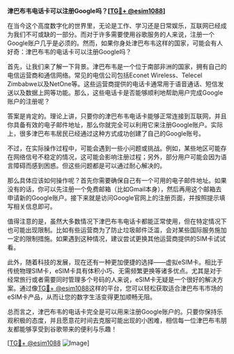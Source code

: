 **津巴布韦电话卡可以注册Google吗？[[TG💪+ @esim1088](https://t.me/s/esim1088)]**

在当今这个高度数字化的世界里，无论是工作、学习还是日常娱乐，互联网已经成为我们不可或缺的一部分。而对于许多需要使用谷歌服务的人来说，注册一个Google账户几乎是必须的。然而，如果你身处津巴布韦这样的国家，可能会有人好奇：津巴布韦的电话卡可以注册Google吗？

首先，让我们来了解一下背景。津巴布韦是一个位于南部非洲的国家，拥有自己的电信运营商和通信网络。常见的电信公司包括Econet Wireless、Telecel Zimbabwe以及NetOne等。这些运营商提供的电话卡通常用于语音通话、短信发送以及数据上网等功能。那么，这些电话卡是否能够顺利地帮助用户完成Google账户的注册呢？

答案是肯定的。理论上讲，只要你的津巴布韦电话卡能够正常连接到互联网，并且你具备有效的电子邮件地址，那么你就完全可以利用它来注册Google账户。实际上，很多津巴布韦居民已经通过这种方式成功创建了自己的Google账号。

不过，在实际操作过程中，可能会遇到一些小问题或挑战。例如，某些地区可能存在网络信号不稳定的情况，这可能会影响注册过程；另外，部分用户可能会因为语言障碍而感到困惑。但这些问题都是可以通过耐心解决的。

那么具体应该如何操作呢？首先你需要确保自己有一个可用的电子邮件地址。如果没有的话，你可以先注册一个免费邮箱（比如Gmail本身），然后再用这个邮箱去申请新的Google账户。接下来就是访问Google官网上的注册页面，并按照提示填写相关信息即可。

值得注意的是，虽然大多数情况下津巴布韦电话卡都能正常使用，但在特定情况下也可能出现限制。比如有些运营商为了防止垃圾邮件泛滥，会对某些国际服务施加一定的限制措施。如果遇到这种情况，建议尝试更换其他运营商提供的SIM卡试试看。

此外，随着科技的发展，现在还有一种更加便捷的选择——虚拟eSIM卡。相比于传统物理SIM卡，eSIM卡具有体积小巧、无需频繁更换等诸多优点。尤其是对于经常旅行或者需要同时管理多个号码的人来说，eSIM卡无疑是一个很好的解决方案。通过像[TG💪+ @esim1088](https://t.me/s/esim1088)这样的平台，您可以轻松获取适合津巴布韦市场的eSIM卡产品，从而让您的数字生活变得更加顺畅无阻。

总而言之，津巴布韦的电话卡完全是可以用来注册Google账户的。只要你保持乐观积极的态度，并且愿意花时间去克服可能出现的小困难，相信每一位津巴布韦朋友都能够享受到谷歌带来的便利与乐趣！

[[TG💪+ @esim1088](https://t.me/s/esim1088) ![Image](https://i.postimg.cc/4NQfJmqS/Snipaste-2025-05-13-00-14-12.png)]